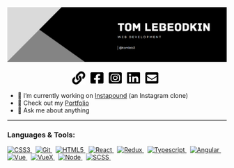 ## [![tom lebeodkins's header](imgs/banner.PNG)](https://tomleb3.github.io/portfolio/)

<p align="center">
<a href="https://tomleb3.github.io/portfolio/"><img width="30" height="30" alt="Portfolio" src="imgs/link-solid.svg"></a>&nbsp;&nbsp;
<a href="https://facebook.com/tomleb3"><img width="30" height="30" alt="Facebook" src="imgs/facebook-square-brands.svg"></a>&nbsp;&nbsp;
<a href="https://instagram.com/tomleb3"><img width="30" height="30" alt="Instagram" src="imgs/instagram-square-brands.svg"></a>&nbsp;&nbsp;
<a href="https://linkedin.com/in/tomleb3/"><img width="30" height="30" alt="Linkedin" src="imgs/linkedin-brands.svg"></a>&nbsp;&nbsp;
<a href="mailto:tomleb3@gmail.com"><img width="30" height="30" alt="Email me" src="imgs/envelope-square-solid.svg"></a>&nbsp;&nbsp;
</p>

- 🔭 I’m currently working on [Instapound](https://github.com/tomleb3/instapound) (an Instagram clone)
- 📖 Check out my [Portfolio](https://tomleb3.github.io/portfolio/)
- 💬 Ask me about anything

<hr />

<h3 align="left">Languages & Tools:</h3>
<p align="left">
  <a href="https://www.w3schools.com/css/" target="_blank">
    <img src="https://cdn4.iconfinder.com/data/icons/social-media-logos-6/512/121-css3-512.png" alt="CSS3" width="40" height="40"/>
  </a>&nbsp;
  <a href="https://git-scm.com/" target="_blank">
    <img src="https://www.vectorlogo.zone/logos/git-scm/git-scm-icon.svg" alt="Git" width="40" height="40"/>
  </a>&nbsp;
  <a href="https://www.w3.org/html/" target="_blank">
    <img src="https://www.vectorlogo.zone/logos/w3_html5/w3_html5-icon.svg" alt="HTML5" width="40" height="40"/>
  </a>&nbsp;
  <a href="https://reactjs.org/" target="_blank">
    <img src="https://www.vectorlogo.zone/logos/reactjs/reactjs-icon.svg" alt="React" width="40" height="40"/>
  </a>&nbsp;
  <a href="https://redux.js.org" target="_blank">
    <img src="https://everyday.codes/wp-content/uploads/2020/01/0-U2DmhXYumRyXH6X1.png" alt="Redux" width="40" height="40"/>
  </a>&nbsp;
  <a href="https://www.typescriptlang.org/" target="_blank">
    <img src="https://www.vectorlogo.zone/logos/typescriptlang/typescriptlang-icon.svg" alt="Typescript" width="40" height="40"/>
  </a>&nbsp;
  <a href="https://angular.io/" target="_blank">
    <img src="https://www.misterbit.co.il/angular-workshop/img/angularLogo.png" alt="Angular" width="40" height="40"/>
  </a>&nbsp;
  <a href="https://vuejs.org/" target="_blank">
    <img src="https://files.readme.io/fd2b05d-vue-logo.png" alt="Vue" width="40" height="40"/>
  </a>&nbsp;
  <a href="https://vuex.vuejs.org/" target="_blank">
    <img src="https://user-images.githubusercontent.com/7110136/29002857-9e802f08-7ab4-11e7-9c31-604b5d0d0c19.png" alt="VueX" width="40" height="40"/>
  </a>&nbsp;
  <a href="https://nodejs.org/" target="_blank">
        <img src="https://pluralsight2.imgix.net/paths/images/nodejs-45adbe594d.png" alt="Node" width="40" height="40"/>
  </a>&nbsp;
  <a href="https://sass-lang.com/" target="_blank">
    <img src="https://miro.medium.com/max/512/1*9U1toerFxB8aiFRreLxEUQ.png" alt="SCSS" width="40" height="40"/>
  </a>&nbsp;
</p>
